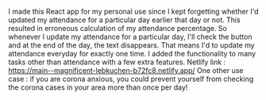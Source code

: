 I made this React app for my personal use since I kept forgetting whether I'd updated my attendance for a particular day earlier that day or not. This resulted in erroneous calculation of my attendance percentage. So whenever I update my attendance for a particular day, I'll check the button and at the end of the day, the text disappears. That means I'd to update my attendance everyday for exactly one time. I added the functionality to many tasks other than attendance with a few extra features. Netlify link : https://main--magnificent-lebkuchen-b72fc8.netlify.app/ 
One other use case : if you are corona anxious, you could prevent yourself from checking the corona cases in your area more than once per day!